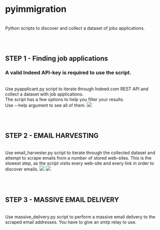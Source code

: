 # pyimmigration
</br>Python scripts to discover and collect a dataset of jobs applications. 

</br></br> <h2>STEP 1 - Finding job applications</h2>
<h3>A valid Indeed API-key is required to use the script.</h3>
</br>Use pyapplicant.py script to iterate through Indeed.com REST API and collect a dataset with job applications.
</br>The script has a few options to help you filter your results. 
</br>Use --help argument to see all of them.
<img src='https://i.imgur.com/Bi9gRuB.jpg'>

</br></br> <h2>STEP 2 - EMAIL HARVESTING</h2>
</br>Use email_harvester.py script to iterate through the collected dataset and attempt to scrape emails from a number of stored web-sites. This is the slowest step, as the script visits every web-site and every link in order to discover emails.
<img src='https://i.imgur.com/4ReutHf.jpg'>
<img src='https://i.imgur.com/bD4k26U.png'>

</br></br> <h2>STEP 3 - MASSIVE EMAIL DELIVERY</h2>
</br>Use massive_delivery.py script to perform a massive email delivery to the scraped email addresses. You have to give an smtp relay to use.

